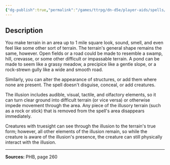 ```yaml
---
{"dg-publish":true,"permalink":"/games/ttrpg/dn-d5e/player-aids/spells/level-7/mirage-arcane/","tags":["TTRPG/DND/5e","verbal","somatic","Spell"],"noteIcon":""}
---
```



## Description
You make terrain in an area up to 1 mile square look, sound, smell, and even feel like some other sort of terrain.
The terrain's general shape remains the same, however.
Open fields or a road could be made to resemble a swamp, hill, crevasse, or some other difficult or impassable terrain.
A pond can be made to seem like a grassy meadow, a precipice like a gentle slope, or a rock-strewn gully like a wide and smooth road.

Similarly, you can alter the appearance of structures, or add them where none are present.
The spell doesn't disguise, conceal, or add creatures.

The illusion includes audible, visual, tactile, and olfactory elements, so it can turn clear ground into difficult terrain (or vice versa) or otherwise impede movement through the area.
Any piece of the illusory terrain (such as a rock or stick) that is removed from the spell's area disappears immediately.

Creatures with truesight can see through the illusion to the terrain's true form; however, all other elements of the illusion remain, so while the creature is aware of the illusion's presence, the creature can still physically interact with the illusion.

---

**Sources:** PHB, page 260
